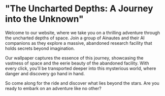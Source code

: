 <!--font:Poppins-->

# "The Uncharted Depths: A Journey into the Unknown"

Welcome to our website, where we take you on a thrilling adventure through the uncharted depths of space. Join a group of Ainautes and their AI companions as they explore a massive, abandoned research facility that holds secrets beyond imagination.

Our wallpaper captures the essence of this journey, showcasing the vastness of space and the eerie beauty of the abandoned facility. With every click, you'll be transported deeper into this mysterious world, where danger and discovery go hand in hand.

So come along for the ride and discover what lies beyond the stars. Are you ready to embark on an adventure like no other?

<!--

Write me markdown content of website with wallpaper:

"A group of Ainautes and their AI companions exploring a massive, abandoned research facility in the depths of space."

The header of the page should not be copy of the text but rather a real content of the website which is using this wallpaper.


---


# "The Uncharted Depths: A Journey into the Unknown"

Welcome to our website, where we take you on a thrilling adventure through the uncharted depths of space. Join a group of Ainautes and their AI companions as they explore a massive, abandoned research facility that holds secrets beyond imagination.

Our wallpaper captures the essence of this journey, showcasing the vastness of space and the eerie beauty of the abandoned facility. With every click, you'll be transported deeper into this mysterious world, where danger and discovery go hand in hand.

So come along for the ride and discover what lies beyond the stars. Are you ready to embark on an adventure like no other?


---


Write me a Google font which is best fitting for the website.

Pick from the list:
- Lobster
- Great Vibes
- Barlow Condensed
- Poppins
- Cabin
- Open Sans
- Futura
- Lato
- Creepster
- Roboto
- Cinzel Decorative
- Exo 2
- Inter
- Dancing Script
- Orbitron
- Cormorant Garamond
- IBM Plex Sans
- Playfair Display
- Cinzel
- Alegreya
- Montserrat
- Raleway


Write just the font name nothing else.


---


Poppins

-->
